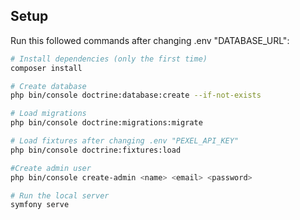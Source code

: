## Setup

Run this followed commands after changing .env "DATABASE_URL":

```bash
# Install dependencies (only the first time)
composer install

# Create database
php bin/console doctrine:database:create --if-not-exists

# Load migrations
php bin/console doctrine:migrations:migrate

# Load fixtures after changing .env "PEXEL_API_KEY"
php bin/console doctrine:fixtures:load

#Create admin user
php bin/console create-admin <name> <email> <password>

# Run the local server
symfony serve

```
